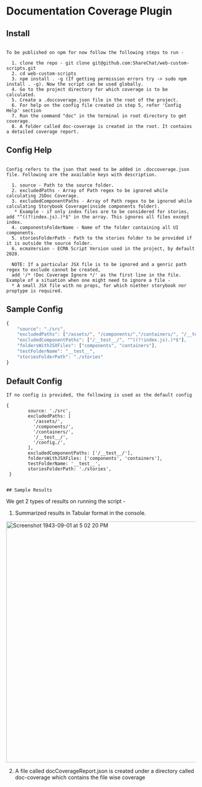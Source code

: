 # Documentation Coverage Plugin

## Install

```

To be published on npm for now follow the following steps to run -

  1. clone the repo - git clone git@github.com:ShareChat/web-custom-scripts.git
  2. cd web-custom-scripts
  3. npm install . -g (If getting permission errors try -> sudo npm install . -g). Now the script can be used globally.
  4. Go to the project directory for which coverage is to be calculated.
  5. Create a .doccoverage.json file in the root of the project.
  6. For help on the config file created in step 5, refer 'Config Help' section
  7. Run the command "doc" in the terminal in root directory to get coverage.
  8. A folder called doc-coverage is created in the root. It contains a detailed coverage report.

```

## Config Help

```

Config refers to the json that need to be added in .doccoverage.json file. Following are the available keys with description.

  1. source - Path to the source folder.
  2. excludedPaths - Array of Path regex to be ignored while calculating JSDoc Coverage.
  3. excludedComponentPaths - Array of Path regex to be ignored while calculating Storybook Coverage(inside components folder).
   * Example - if only index files are to be considered for stories, add "^((?!index.js).)*$" in the array. This ignores all files except index.
  4. componentsFolderName - Name of the folder containing all UI components.
  5. storiesFolderPath - Path to the stories folder to be provided if it is outside the source folder.
  6. ecmaVersion - ECMA Script Version used in the project, by default 2020.

  NOTE: If a particular JSX file is to be ignored and a genric path regex to exclude cannot be created,
  add '/* !Doc Coverage Ignore */' as the first line in the file. Example of a situation when one might need to ignore a file -
  * A small JSX file with no props, for which niether storybook nor proptype is required.

```

## Sample Config

```javascript
{
	"source": "./src",
	"excludedPaths": ["/assets/", "/components/","/containers/", "/__test__/", "/config./"],
	"excludedComponentPaths": ["/__test__/", "^((?!index.js).)*$"],
	"foldersWithJSXFiles": ["components", "containers"],
	"testFolderName": "__test__",
	"storiesFolderPath": "./stories"
}

```

## Default Config

```
If no config is provided, the following is used as the default config

{
        source: './src',
        excludedPaths: [
          '/assets/',
          '/components/',
          '/containers/',
          '/__test__/',
          '/config./',
        ],
        excludedComponentPaths: ['/__test__/'],
        foldersWithJSXFiles: ['components', 'containers'],
        testFolderName: '__test__',
        storiesFolderPath: './stories',
 }

```

```

## Sample Results

```

We get 2 types of results on running the script -

1. Summarized results in Tabular format in the console.
<img width="639" alt="Screenshot 1943-09-01 at 5 02 20 PM" src="https://user-images.githubusercontent.com/92925973/142854472-f517ed22-7b79-4200-bef3-322d6949713b.png">


2. A file called docCoverageReport.json is created under a directory called doc-coverage which contains the file wise coverage

```

```
